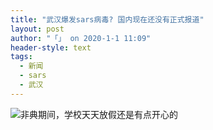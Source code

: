 ```yaml
---
title: "武汉爆发sars病毒? 国内现在还没有正式报道"
layout: post
author: "「」 on 2020-1-1 11:09"
header-style: text
tags:
  - 新闻
  - sars
  - 武汉
---
```


 <img src="https://bbs.boniu123.ccstatic/image/smiley/grapeman/13.gif" smilieid="53">非典期间，学校天天放假还是有点开心的
 

